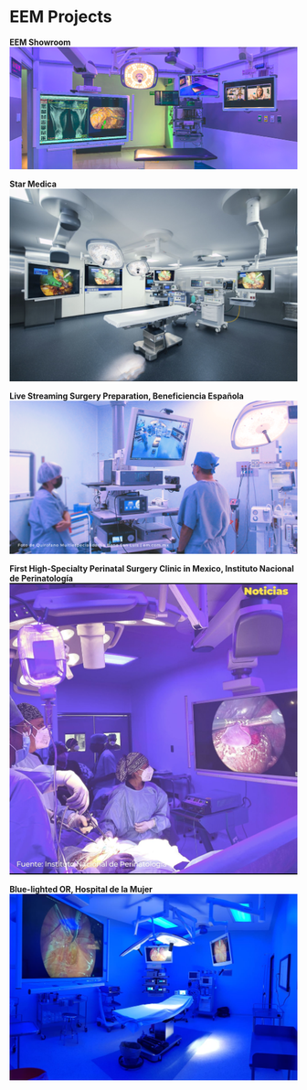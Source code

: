 # EEM Projects

**EEM Showroom**
![Descripción de la imagen](Foto-de-Quirofano-Multiespecialidad-Showroom-EEM-Especialistas-de-Equipo-Medico-em.com_.mx_.png)

**Star Medica**
![Descripción de la imagen](IMG_8853.PNG)

**Live Streaming Surgery Preparation, Beneficiencia Española**
![Descripción de la imagen](Foto-de-Quirofano-MultiespecialidadLa-Bene-San-Luis-EEM-Especialistas-de-Equipo-Medico-em.com_.mx_.png)

**First High-Specialty Perinatal Surgery Clinic in Mexico, Instituto Nacional de Perinatología**
![Descripción de la imagen](IMG_8854.PNG)

**Blue-lighted OR, Hospital de la Mujer**
![Descripción de la imagen](116e2f55-e23d-4770-bbf2-c7df1cfa5101.JPG)
